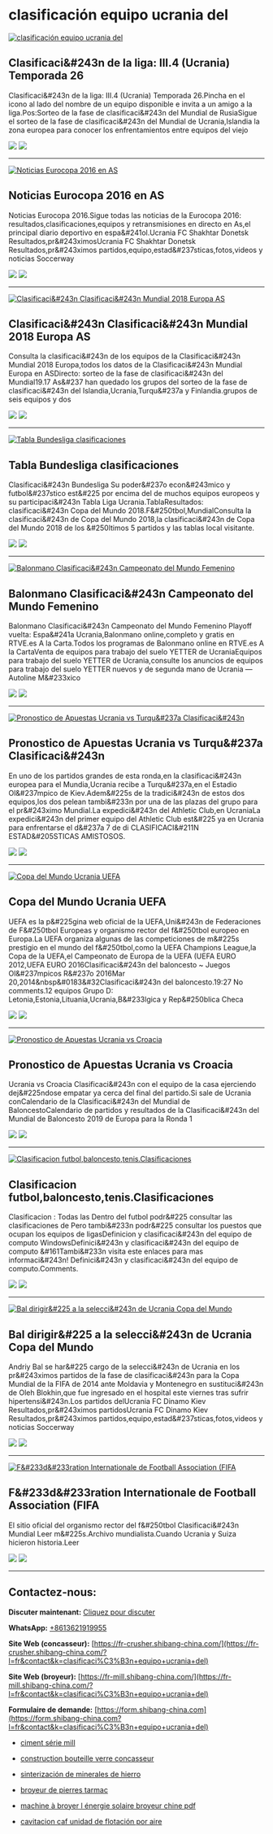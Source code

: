 # clasificación equipo ucrania del

<a href="https://swt.shibang-china.com/?l=fr&img&k=clasificaci%C3%B3n+equipo+ucrania+del" target="_blank">![clasificación equipo ucrania del](http://static.shibang-china.com/all-800x300/343.jpg)</a>

## Clasificaci&#243n de la liga: III.4 (Ucrania) Temporada 26
Clasificaci&#243n de la liga: III.4 (Ucrania) Temporada 26.Pincha en el icono al lado del nombre de un equipo disponible e invita a un amigo a la liga.Pos:Sorteo de la fase de clasificaci&#243n del Mundial de RusiaSigue el sorteo de la fase de clasificaci&#243n del Mundial de Ucrania,Islandia la zona europea para conocer los enfrentamientos entre equipos del viejo


<a href="https://whatsapp.shibangsoft.com/WhatsApp.php" target="_blank" title="WhatsApp">![](http://static.shibang-china.com/icon/whatsapp.png)</a> <a href="https://swt.shibang-china.com/?l=fr&icon&k=clasificaci%C3%B3n+equipo+ucrania+del" target="_blank">![](http://static.shibang-china.com/icon/chat-fr.png)</a>

---

<a href="https://swt.shibang-china.com/?l=fr&img&k=clasificaci%C3%B3n+equipo+ucrania+del" target="_blank">![Noticias Eurocopa 2016 en AS](http://static.shibang-china.com/all-800x300/1487.jpg)</a>

## Noticias Eurocopa 2016 en AS
Noticias Eurocopa 2016.Sigue todas las noticias de la Eurocopa 2016: resultados,clasificaciones,equipos y retransmisiones en directo en As,el principal diario deportivo en espa&#241ol.Ucrania FC Shakhtar Donetsk Resultados,pr&#243ximosUcrania FC Shakhtar Donetsk Resultados,pr&#243ximos partidos,equipo,estad&#237sticas,fotos,videos y noticias Soccerway


<a href="https://whatsapp.shibangsoft.com/WhatsApp.php" target="_blank" title="WhatsApp">![](http://static.shibang-china.com/icon/whatsapp.png)</a> <a href="https://swt.shibang-china.com/?l=fr&icon&k=clasificaci%C3%B3n+equipo+ucrania+del" target="_blank">![](http://static.shibang-china.com/icon/chat-fr.png)</a>

---

<a href="https://swt.shibang-china.com/?l=fr&img&k=clasificaci%C3%B3n+equipo+ucrania+del" target="_blank">![Clasificaci&#243n Clasificaci&#243n Mundial 2018 Europa AS](http://static.shibang-china.com/all-800x300/889.jpg)</a>

## Clasificaci&#243n Clasificaci&#243n Mundial 2018 Europa AS
Consulta la clasificaci&#243n de los equipos de la Clasificaci&#243n Mundial 2018 Europa,todos los datos de la Clasificaci&#243n Mundial Europa en ASDirecto: sorteo de la fase de clasificaci&#243n del Mundial19.17 As&#237 han quedado los grupos del sorteo de la fase de clasificaci&#243n del Islandia,Ucrania,Turqu&#237a y Finlandia.grupos de seis equipos y dos


<a href="https://whatsapp.shibangsoft.com/WhatsApp.php" target="_blank" title="WhatsApp">![](http://static.shibang-china.com/icon/whatsapp.png)</a> <a href="https://swt.shibang-china.com/?l=fr&icon&k=clasificaci%C3%B3n+equipo+ucrania+del" target="_blank">![](http://static.shibang-china.com/icon/chat-fr.png)</a>

---

<a href="https://swt.shibang-china.com/?l=fr&img&k=clasificaci%C3%B3n+equipo+ucrania+del" target="_blank">![Tabla Bundesliga clasificaciones](http://static.shibang-china.com/all-800x300/208.jpg)</a>

## Tabla Bundesliga clasificaciones
Clasificaci&#243n Bundesliga Su poder&#237o econ&#243mico y futbol&#237stico est&#225 por encima del de muchos equipos europeos y su participaci&#243n Tabla Liga Ucrania.TablaResultados: clasificaci&#243n Copa del Mundo 2018.F&#250tbol,MundialConsulta la clasificaci&#243n de Copa del Mundo 2018,la clasificaci&#243n de Copa del Mundo 2018 de los &#250ltimos 5 partidos y las tablas local visitante.


<a href="https://whatsapp.shibangsoft.com/WhatsApp.php" target="_blank" title="WhatsApp">![](http://static.shibang-china.com/icon/whatsapp.png)</a> <a href="https://swt.shibang-china.com/?l=fr&icon&k=clasificaci%C3%B3n+equipo+ucrania+del" target="_blank">![](http://static.shibang-china.com/icon/chat-fr.png)</a>

---

<a href="https://swt.shibang-china.com/?l=fr&img&k=clasificaci%C3%B3n+equipo+ucrania+del" target="_blank">![Balonmano Clasificaci&#243n Campeonato del Mundo Femenino](http://static.shibang-china.com/all-800x300/600.jpg)</a>

## Balonmano Clasificaci&#243n Campeonato del Mundo Femenino
Balonmano Clasificaci&#243n Campeonato del Mundo Femenino Playoff vuelta: Espa&#241a Ucrania,Balonmano online,completo y gratis en RTVE.es A la Carta.Todos los programas de Balonmano online en RTVE.es A la CartaVenta de equipos para trabajo del suelo YETTER de UcraniaEquipos para trabajo del suelo YETTER de Ucrania,consulte los anuncios de equipos para trabajo del suelo YETTER nuevos y de segunda mano de Ucrania — Autoline M&#233xico


<a href="https://whatsapp.shibangsoft.com/WhatsApp.php" target="_blank" title="WhatsApp">![](http://static.shibang-china.com/icon/whatsapp.png)</a> <a href="https://swt.shibang-china.com/?l=fr&icon&k=clasificaci%C3%B3n+equipo+ucrania+del" target="_blank">![](http://static.shibang-china.com/icon/chat-fr.png)</a>

---

<a href="https://swt.shibang-china.com/?l=fr&img&k=clasificaci%C3%B3n+equipo+ucrania+del" target="_blank">![Pronostico de Apuestas Ucrania vs Turqu&#237a Clasificaci&#243n](http://static.shibang-china.com/all-800x300/982.jpg)</a>

## Pronostico de Apuestas Ucrania vs Turqu&#237a Clasificaci&#243n
En uno de los partidos grandes de esta ronda,en la clasificaci&#243n europea para el Mundia,Ucrania recibe a Turqu&#237a,en el Estadio Ol&#237mpico de Kiev.Adem&#225s de la tradici&#243n de estos dos equipos,los dos pelean tambi&#233n por una de las plazas del grupo para el pr&#243ximo Mundial.La expedici&#243n del Athletic Club,en UcraniaLa expedici&#243n del primer equipo del Athletic Club est&#225 ya en Ucrania para enfrentarse el d&#237a 7 de di CLASIFICACI&#211N ESTAD&#205STICAS AMISTOSOS.


<a href="https://whatsapp.shibangsoft.com/WhatsApp.php" target="_blank" title="WhatsApp">![](http://static.shibang-china.com/icon/whatsapp.png)</a> <a href="https://swt.shibang-china.com/?l=fr&icon&k=clasificaci%C3%B3n+equipo+ucrania+del" target="_blank">![](http://static.shibang-china.com/icon/chat-fr.png)</a>

---

<a href="https://swt.shibang-china.com/?l=fr&img&k=clasificaci%C3%B3n+equipo+ucrania+del" target="_blank">![Copa del Mundo Ucrania UEFA](http://static.shibang-china.com/all-800x300/123.jpg)</a>

## Copa del Mundo Ucrania UEFA
UEFA es la p&#225gina web oficial de la UEFA,Uni&#243n de Federaciones de F&#250tbol Europeas y organismo rector del f&#250tbol europeo en Europa.La UEFA organiza algunas de las competiciones de m&#225s prestigio en el mundo del f&#250tbol,como la UEFA Champions League,la Copa de la UEFA,el Campeonato de Europa de la UEFA (UEFA EURO 2012,UEFA EURO 2016Clasificaci&#243n del baloncesto ~ Juegos Ol&#237mpicos R&#237o 2016Mar 20,2014&nbsp&#0183&#32Clasificaci&#243n del baloncesto.19:27 No comments.12 equipos Grupo D: Letonia,Estonia,Lituania,Ucrania,B&#233lgica y Rep&#250blica Checa


<a href="https://whatsapp.shibangsoft.com/WhatsApp.php" target="_blank" title="WhatsApp">![](http://static.shibang-china.com/icon/whatsapp.png)</a> <a href="https://swt.shibang-china.com/?l=fr&icon&k=clasificaci%C3%B3n+equipo+ucrania+del" target="_blank">![](http://static.shibang-china.com/icon/chat-fr.png)</a>

---

<a href="https://swt.shibang-china.com/?l=fr&img&k=clasificaci%C3%B3n+equipo+ucrania+del" target="_blank">![Pronostico de Apuestas Ucrania vs Croacia](http://static.shibang-china.com/all-800x300/787.jpg)</a>

## Pronostico de Apuestas Ucrania vs Croacia
Ucrania vs Croacia Clasificaci&#243n con el equipo de la casa ejerciendo dej&#225ndose empatar ya cerca del final del partido.Si sale de Ucrania conCalendario de la Clasificaci&#243n del Mundial de BaloncestoCalendario de partidos y resultados de la Clasificaci&#243n del Mundial de Baloncesto 2019 de Europa para la Ronda 1


<a href="https://whatsapp.shibangsoft.com/WhatsApp.php" target="_blank" title="WhatsApp">![](http://static.shibang-china.com/icon/whatsapp.png)</a> <a href="https://swt.shibang-china.com/?l=fr&icon&k=clasificaci%C3%B3n+equipo+ucrania+del" target="_blank">![](http://static.shibang-china.com/icon/chat-fr.png)</a>

---

<a href="https://swt.shibang-china.com/?l=fr&img&k=clasificaci%C3%B3n+equipo+ucrania+del" target="_blank">![Clasificacion futbol,baloncesto,tenis.Clasificaciones](http://static.shibang-china.com/all-800x300/1023.jpg)</a>

## Clasificacion futbol,baloncesto,tenis.Clasificaciones
Clasificacion : Todas las Dentro del futbol podr&#225 consultar las clasificaciones de Pero tambi&#233n podr&#225 consultar los puestos que ocupan los equipos de ligasDefinicion y clasificaci&#243n del equipo de computo WindowsDefinici&#243n y clasificaci&#243n del equipo de computo &#161Tambi&#233n visita este enlaces para mas informaci&#243n! Definici&#243n y clasificaci&#243n del equipo de computo.Comments.


<a href="https://whatsapp.shibangsoft.com/WhatsApp.php" target="_blank" title="WhatsApp">![](http://static.shibang-china.com/icon/whatsapp.png)</a> <a href="https://swt.shibang-china.com/?l=fr&icon&k=clasificaci%C3%B3n+equipo+ucrania+del" target="_blank">![](http://static.shibang-china.com/icon/chat-fr.png)</a>

---

<a href="https://swt.shibang-china.com/?l=fr&img&k=clasificaci%C3%B3n+equipo+ucrania+del" target="_blank">![Bal dirigir&#225 a la selecci&#243n de Ucrania Copa del Mundo](http://static.shibang-china.com/all-800x300/834.jpg)</a>

## Bal dirigir&#225 a la selecci&#243n de Ucrania Copa del Mundo
Andriy Bal se har&#225 cargo de la selecci&#243n de Ucrania en los pr&#243ximos partidos de la fase de clasificaci&#243n para la Copa Mundial de la FIFA de 2014 ante Moldavia y Montenegro en sustituci&#243n de Oleh Blokhin,que fue ingresado en el hospital este viernes tras sufrir hipertensi&#243n.Los partidos delUcrania FC Dinamo Kiev Resultados,pr&#243ximos partidosUcrania FC Dinamo Kiev Resultados,pr&#243ximos partidos,equipo,estad&#237sticas,fotos,videos y noticias Soccerway


<a href="https://whatsapp.shibangsoft.com/WhatsApp.php" target="_blank" title="WhatsApp">![](http://static.shibang-china.com/icon/whatsapp.png)</a> <a href="https://swt.shibang-china.com/?l=fr&icon&k=clasificaci%C3%B3n+equipo+ucrania+del" target="_blank">![](http://static.shibang-china.com/icon/chat-fr.png)</a>

---

<a href="https://swt.shibang-china.com/?l=fr&img&k=clasificaci%C3%B3n+equipo+ucrania+del" target="_blank">![F&#233d&#233ration Internationale de Football Association (FIFA](http://static.shibang-china.com/all-800x300/1369.jpg)</a>

## F&#233d&#233ration Internationale de Football Association (FIFA
El sitio oficial del organismo rector del f&#250tbol Clasificaci&#243n Mundial Leer m&#225s.Archivo mundialista.Cuando Ucrania y Suiza hicieron historia.Leer

<a href="https://whatsapp.shibangsoft.com/WhatsApp.php" target="_blank" title="WhatsApp">![](http://static.shibang-china.com/icon/whatsapp.png)</a> <a href="https://swt.shibang-china.com/?l=fr&icon&k=clasificaci%C3%B3n+equipo+ucrania+del" target="_blank">![](http://static.shibang-china.com/icon/chat-fr.png)</a>

---
## Contactez-nous:

**Discuter maintenant:** [Cliquez pour discuter](https://swt.shibang-china.com?l=fr&contact&k=clasificaci%C3%B3n+equipo+ucrania+del)

**WhatsApp:**  [+8613621919955](https://whatsapp.shibangsoft.com/WhatsApp.php)

**Site Web (concasseur):** [https://fr-crusher.shibang-china.com/](https://fr-crusher.shibang-china.com/?l=fr&contact&k=clasificaci%C3%B3n+equipo+ucrania+del)

**Site Web (broyeur):** [https://fr-mill.shibang-china.com/](https://fr-mill.shibang-china.com/?l=fr&contact&k=clasificaci%C3%B3n+equipo+ucrania+del)

**Formulaire de demande:** [https://form.shibang-china.com](https://form.shibang-china.com?l=fr&contact&k=clasificaci%C3%B3n+equipo+ucrania+del)

* [ciment série mill](../61/ciment%20s%C3%A9rie%20mill.md)

* [construction bouteille verre concasseur](../65/construction%20bouteille%20verre%20concasseur.md)

* [sinterización de minerales de hierro](../63/sinterizaci%C3%B3n%20de%20minerales%20de%20hierro.md)

* [broyeur de pierres tarmac](../61/broyeur%20de%20pierres%20tarmac.md)

* [machine à broyer l énergie solaire broyeur chine pdf](../61/machine%20%C3%A0%20broyer%20l%20%C3%A9nergie%20solaire%20broyeur%20chine%20pdf.md)

* [cavitacion caf unidad de flotación por aire](../63/cavitacion%20caf%20unidad%20de%20flotaci%C3%B3n%20por%20aire.md)